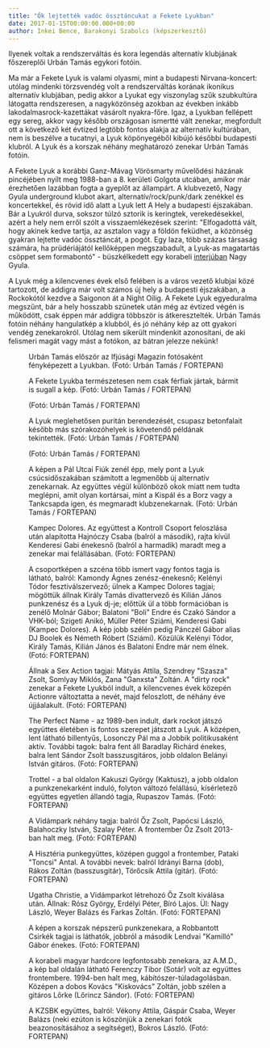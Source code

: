 ```yaml
---
title: "Ők lejtették vadóc össztáncukat a Fekete Lyukban"
date: 2017-01-15T00:00:00.000+00:00
author: Inkei Bence, Barakonyi Szabolcs (képszerkesztő)
---
```


Ilyenek voltak a rendszerváltás és kora legendás alternatív klubjának főszereplői Urbán Tamás egykori fotóin.

Ma már a Fekete Lyuk is valami olyasmi, mint a budapesti Nirvana-koncert: utólag mindenki törzsvendég volt a rendszerváltás korának ikonikus alternatív klubjában, pedig akkor a Lyukat egy viszonylag szűk szubkultúra látogatta rendszeresen, a nagyközönség azokban az években inkább lakodalmasrock-kazettákat vásárolt nyakra-főre. Igaz, a Lyukban fellépett egy sereg, akkor vagy később országosan ismertté vált zenekar, megfordult ott a következő két évtized legtöbb fontos alakja az alternatív kultúrában, nem is beszélve a tucatnyi, a Lyuk köpönyegéből kibújó későbbi budapesti klubról. A Lyuk és a korszak néhány meghatározó zenekar Urbán Tamás fotóin.

A Fekete Lyuk a korábbi Ganz-Mávag Vörösmarty művelődési házának pincéjében nyílt meg 1988-ban a 8. kerületi Golgota utcában, amikor már érezhetően lazábban fogta a gyeplőt az állampárt. A klubvezető, Nagy Gyula underground klubot akart, alternatív/rock/punk/dark zenékkel és koncertekkel, és rövid idő alatt a Lyuk lett A Hely a budapesti éjszakában. Bár a Lyukról durva, sokszor túlzó sztorik is keringtek, verekedésekkel, azért a hely nem erről szólt a visszaemlékezések szerint: "Elfogadottá vált, hogy akinek kedve tartja, az asztalon vagy a földön feküdhet, a közönség gyakran lejtette vadóc össztáncát, a pogót. Egy laza, több százas társaság számára, ha prüdériájától kellőképpen megszabadult, a Lyuk-as magatartás csöppet sem formabontó" - büszkélkedett egy korabeli [interjúban](http://exlyuk.gime.hu/main.htm) Nagy Gyula.

A Lyuk még a kilencvenes évek első felében is a város vezető klubjai közé tartozott, de addigra már volt számos új hely a budapesti éjszakában, a Rockokótól kezdve a Saigonon át a Night Oilig. A Fekete Lyuk egyeduralma megszűnt, bár a hely hosszabb szünetek után még az évtized végén is működött, csak éppen már addigra többször is átkeresztelték. Urbán Tamás fotóin néhány hangulatkép a klubból, és jó néhány kép az ott gyakori vendég zenekarokról. Utólag nem sikerült mindenkit azonosítani, de aki felismeri magát vagy mást a fotókon, az bátran jelezze nekünk!

<figure>
<img src="/images/14423806_2d93241283515c277e5bb67fccccd4ff_wm.jpg" alt="" />
<figcaption>Urbán Tamás először az Ifjúsági Magazin fotósaként fényképezett a Lyukban. (Fotó: Urbán Tamás / FORTEPAN)</figcaption>
</figure>

<figure>
<img src="/images/14423810_bee56fab01aa4c91aafd322d49585c7d_wm.jpg" alt="" />
<figcaption>A Fekete Lyukba természetesen nem csak férfiak jártak, bármit is sugall a kép. (Fotó: Urbán Tamás / FORTEPAN)</figcaption>
</figure>

<figure>
<img src="/images/14423802_8c9667779d0d35b3fa8e5455042d159d_wm.jpg" alt="" />
<figcaption>(Fotó: Urbán Tamás / FORTEPAN)</figcaption>
</figure>

<figure>
<img src="/images/14423798_d581b8bfc68b77f840b9978f28e94198_wm.jpg" alt="" />
<figcaption>A Lyuk meglehetősen puritán berendezését, csupasz betonfalait később más szórakozóhelyek is követendő példának tekintették. (Fotó: Urbán Tamás / FORTEPAN)</figcaption>
</figure>

<figure>
<img src="/images/14423808_d496d52650aa902e1cada5e46aa9f04a_wm.jpg" alt="" />
<figcaption>(Fotó: Urbán Tamás / FORTEPAN)</figcaption>
</figure>

<figure>
<img src="/images/14423800_fb334ef19ccf7c3df2cef16b9c0b9cd5_wm.jpg" alt="" />
<figcaption>A képen a Pál Utcai Fiúk zenél épp, mely pont a Lyuk csúcsidőszakában számított a legmenőbb új alternatív zenekarnak. Az együttes végül különböző okok miatt nem tudta meglépni, amit olyan kortársai, mint a Kispál és a Borz vagy a Tankcsapda igen, és megmaradt klubzenekarnak. (Fotó: Urbán Tamás / FORTEPAN)</figcaption>
</figure>

<figure>
<img src="/images/14423828_e98d3c770e8270a8c85a5ef7e0171536_wm.jpg" alt="" />
<figcaption>Kampec Dolores. Az együttest a Kontroll Csoport feloszlása után alapította Hajnóczy Csaba (balról a második), rajta kívül Kenderesi Gabi énekesnő (balról a harmadik) maradt meg a zenekar mai felállásában. (Fotó: FORTEPAN)</figcaption>
</figure>

<figure>
<img src="/images/14423822_822ddbb4aa737f3744bf3b3e2495e938_wm.jpg" alt="" />
<figcaption>A csoportképen a szcéna több ismert vagy fontos tagja is látható, balról: Kamondy Ágnes zenész-énekesnő; Kelényi Tódor fesztiválszervező; ülnek a Kampec Dolores tagjai; mögöttük állnak Király Tamás divattervező és Kilián János punkzenész és a Lyuk dj-je; előttük ül a több formációban is zenélő Molnár Gábor; Balatoni "Boli" Endre és Czakó Sándor a VHK-ból; Szigeti Anikó, Müller Péter Sziámi, Kenderesi Gabi (Kampec Dolores). A kép jobb szélén pedig Pánczél Gábor alias DJ Boolek és Németh Róbert (Sziámi). Közülük Kelényi Tódor, Király Tamás, Kilián János és Balatoni Endre már nem élnek. (Fotó: FORTEPAN)</figcaption>
</figure>

<figure>
<img src="/images/14423836_912502c1b067057aca4a55d0c050d736_wm.jpg" alt="" />
<figcaption>Állnak a Sex Action tagjai: Mátyás Attila, Szendrey "Szasza" Zsolt, Somlyay Miklós, Zana "Ganxsta" Zoltán. A "dirty rock" zenekar a Fekete Lyukból indult, a kilencvenes évek közepén Actionre változtatta a nevét, majd feloszlott, de néhány éve újjáalakult. (Fotó: FORTEPAN)</figcaption>
</figure>

<figure>
<img src="/images/14423834_0c8f71f3f041807278bf051b86ba6bfb_wm.jpg" alt="" />
<figcaption>The Perfect Name - az 1989-ben indult, dark rockot játszó együttes életében is fontos szerepet játszott a Lyuk. A középen, lent látható billentyűs, Losonczy Pál ma a Jobbik politikusaként aktív. További tagok: balra fent áll Baradlay Richárd énekes, balra lent Sándor Zsolt basszusgitáros, jobb oldalon Belányi István gitáros. (Fotó: FORTEPAN)</figcaption>
</figure>

<figure>
<img src="/images/14423832_e2d59c52757f4efd8e83925de9d3134e_wm.jpg" alt="" />
<figcaption>Trottel - a bal oldalon Kakuszi György (Kaktusz), a jobb oldalon a punkzenekarként induló, folyton változó felállású, kísérletező együttes egyetlen állandó tagja, Rupaszov Tamás. (Fotó: FORTEPAN)</figcaption>
</figure>

<figure>
<img src="/images/14423830_b3282b24eef43b8f4c15296b847b64b5_wm.jpg" alt="" />
<figcaption>A Vidámpark néhány tagja: balról Őz Zsolt, Papócsi László, Balahoczky István, Szalay Péter. A frontember Őz Zsolt 2013-ban halt meg. (Fotó: FORTEPAN)</figcaption>
</figure>

<figure>
<img src="/images/14423826_ead15a2d7108618492cc04a38f7cbc4d_wm.jpg" alt="" />
<figcaption>A Hisztéria punkegyüttes, középen guggol a frontember, Pataki "Toncsi" Antal. A további nevek: balról Idrányi Barna (dob), Rákos Zoltán (basszusgitár), Törőcsik Attila (gitár). (Fotó: FORTEPAN)</figcaption>
</figure>

<figure>
<img src="/images/14423820_aac287f5cec49aae24f62c1547e5f777_wm.jpg" alt="" />
<figcaption>Ugatha Christie, a Vidámparkot létrehozó Őz Zsolt kiválása után. Állnak: Rósz György, Erdélyi Péter, Bíró Lajos. Ül: Nagy László, Weyer Balázs és Farkas Zoltán. (Fotó: FORTEPAN)</figcaption>
</figure>

<figure>
<img src="/images/14423818_c01a5f95022a25d530a4c6bc6a1aa885_wm.jpg" alt="" />
<figcaption>A képen a korszak népszerű punkzenekara, a Robbantott Csirkék tagjai is láthatók, jobbról a második Lendvai "Kamilló" Gábor énekes. (Fotó: FORTEPAN)</figcaption>
</figure>

<figure>
<img src="/images/14423816_de7ee0d9ad0fd5fa69490fa9bb719c71_wm.jpg" alt="" />
<figcaption>A korabeli magyar hardcore legfontosabb zenekara, az A.M.D., a kép bal oldalán látható Ferenczy Tibor (Sotár) volt az együttes frontembere. 1994-ben halt meg, kábítószer-túladagolásban. Középen a dobos Kovács "Kiskovács" Zoltán, jobb szélen a gitáros Lőrke (Lőrincz Sándor). (Fotó: FORTEPAN)</figcaption>
</figure>

<figure>
<img src="/images/14423814_e51c60b96d33a60a6e85dea2e997db11_wm.jpg" alt="" />
<figcaption>A KZSBK együttes, balról: Vékony Attila, Gáspár Csaba, Weyer Balázs (neki ezúton is köszönjük a zenekari fotók beazonosításához a segítséget), Bokros László. (Fotó: FORTEPAN)</figcaption>
</figure>
